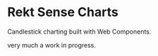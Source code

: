 # Rekt Sense Charts

Candlestick charting built with Web Components.

very much a work in progress.
